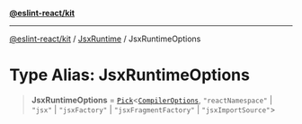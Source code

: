 [**@eslint-react/kit**](../../../../README.md)

***

[@eslint-react/kit](../../../../README.md) / [JsxRuntime](../README.md) / JsxRuntimeOptions

# Type Alias: JsxRuntimeOptions

> **JsxRuntimeOptions** = [`Pick`](../../../../-internal-/type-aliases/Pick.md)\<[`CompilerOptions`](../../../../-internal-/interfaces/CompilerOptions.md), `"reactNamespace"` \| `"jsx"` \| `"jsxFactory"` \| `"jsxFragmentFactory"` \| `"jsxImportSource"`\>
